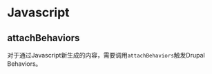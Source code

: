 Javascript
==========

## attachBehaviors

对于通过Javascript新生成的内容，需要调用`attachBehaviors`触发Drupal Behaviors。
